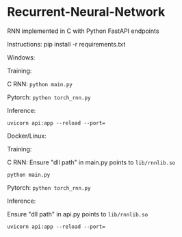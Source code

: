 # Recurrent-Neural-Network
RNN implemented in C with Python FastAPI endpoints

Instructions:
pip install -r requirements.txt

Windows:

Training:

C RNN: `python main.py`

Pytorch: `python torch_rnn.py`

Inference:

`uvicorn api:app --reload --port=`

Docker/Linux:

Training: 

C RNN: Ensure "dll path" in main.py points to `lib/rnnlib.so`

`python main.py`

Pytorch: `python torch_rnn.py`

Inference:

Ensure "dll path" in api.py points to `lib/rnnlib.so`

`uvicorn api:app --reload --port=`
